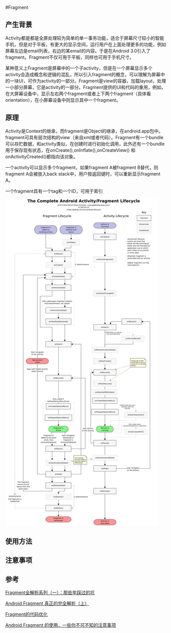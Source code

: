 #Fragment

## 产生背景

Activity都是都是全屏处理较为简单的单一事务功能，适合于屏幕尺寸较小的智能手机，但是对于平板，有更大的显示空间，运行用户在上面处理更多的功能，例如屏幕左边是email列表，右边的某email的内容。于是在Android 3.0引入了fragment。Fragment不仅可用于平板，同样也可用于手机尺寸。

某种意义上Fragment是屏幕中的一个子activity，但是在一个屏幕显示多个activity会造成概念和逻辑的混乱，所以引入fragment的概念，可以理解为屏幕中的一块UI，可作为activity的一部分。Fragment是view的容器，加载layout，处理一小部分屏幕，它是activity的一部分。Fragment提供的UI和代码的重用，例如，在大屏幕设备中，显示左右两个fragment或者上下两个fragment（具体看orientation），在小屏幕设备中则显示其中一个fragment。

## 原理

Activity是Context的继承，而fragment是Object的继承，在android.app包中。fragment可具有层次结构的view（来自xml或者代码）。Fragment有一个bundle可以存贮数据，和activity类似，在创建时进行初始化调用，此外还有一个bundle用于保存现有状态，在onCreate(),onInflate(),onCreateView() 和onActivityCreated()都指向该对象。

一个activity可以显示多个fragment，如果fragment A被fragment B替代，则fragment A会被放入back stack中，用户按返回键时，可以重新显示fragment A。

一个fragment具有一个tag和一个ID，可用于索引

![image](./res/fragment.jpg)


## 使用方法

## 注意事项

## 参考

[Fragment全解析系列（一）：那些年踩过的坑](https://www.jianshu.com/p/d9143a92ad94)

[Android Fragment 真正的完全解析（上）](http://blog.csdn.net/lmj623565791/article/details/37970961)

[Fragment的代码优化](http://blog.csdn.net/kan1kan5/article/details/18223429)

[Android Fragment 的使用，一些你不可不知的注意事项](http://www.jianshu.com/p/3a101ce9e04d)



